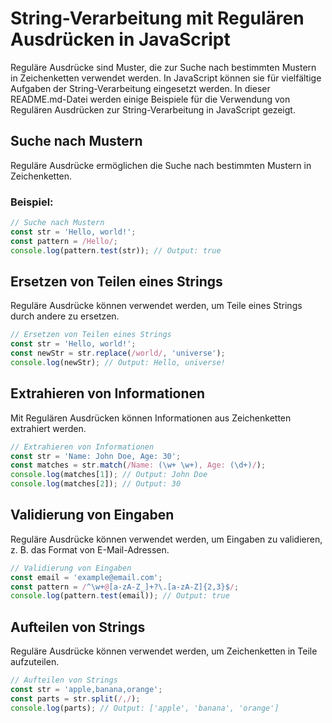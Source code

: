 # String-Verarbeitung mit Regulären Ausdrücken in JavaScript

Reguläre Ausdrücke sind Muster, die zur Suche nach bestimmten Mustern in Zeichenketten verwendet werden. In JavaScript können sie für vielfältige Aufgaben der String-Verarbeitung eingesetzt werden. In dieser README.md-Datei werden einige Beispiele für die Verwendung von Regulären Ausdrücken zur String-Verarbeitung in JavaScript gezeigt.

## Suche nach Mustern

Reguläre Ausdrücke ermöglichen die Suche nach bestimmten Mustern in Zeichenketten.

### Beispiel:

```javascript
// Suche nach Mustern
const str = 'Hello, world!';
const pattern = /Hello/;
console.log(pattern.test(str)); // Output: true
```

## Ersetzen von Teilen eines Strings

Reguläre Ausdrücke können verwendet werden, um Teile eines Strings durch andere zu ersetzen.

```javascript
// Ersetzen von Teilen eines Strings
const str = 'Hello, world!';
const newStr = str.replace(/world/, 'universe');
console.log(newStr); // Output: Hello, universe!
```

## Extrahieren von Informationen

Mit Regulären Ausdrücken können Informationen aus Zeichenketten extrahiert werden.

```javascript
// Extrahieren von Informationen
const str = 'Name: John Doe, Age: 30';
const matches = str.match(/Name: (\w+ \w+), Age: (\d+)/);
console.log(matches[1]); // Output: John Doe
console.log(matches[2]); // Output: 30
```

## Validierung von Eingaben

Reguläre Ausdrücke können verwendet werden, um Eingaben zu validieren, z. B. das Format von E-Mail-Adressen.

```javascript
// Validierung von Eingaben
const email = 'example@email.com';
const pattern = /^\w+@[a-zA-Z_]+?\.[a-zA-Z]{2,3}$/;
console.log(pattern.test(email)); // Output: true
```

## Aufteilen von Strings

Reguläre Ausdrücke können verwendet werden, um Zeichenketten in Teile aufzuteilen.

```javascript
// Aufteilen von Strings
const str = 'apple,banana,orange';
const parts = str.split(/,/);
console.log(parts); // Output: ['apple', 'banana', 'orange']
```